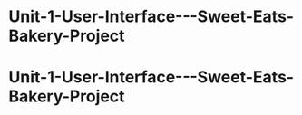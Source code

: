 # Unit-1-User-Interface---Sweet-Eats-Bakery-Project
# Unit-1-User-Interface---Sweet-Eats-Bakery-Project
